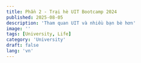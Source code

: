 ```yaml
---
title: Phần 2 - Trại hè UIT Bootcamp 2024
published: 2025-08-05
description: 'Tham quan UIT và nhiều bạn bè hơn'
image: ''
tags: [University, Life]
category: 'University'
draft: false 
lang: 'vn'
---
```

